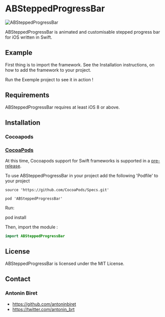 ABSteppedProgressBar
=====

![ABSteppedProgressBar](https://raw.githubusercontent.com/antoninbiret/ABSteppedProgressBar/master/screenshot.gif)

ABSteppedProgressBar is animated and customisable stepped progress bar for iOS written in Swift.

## Example

First thing is to import the framework. See the Installation instructions, on how to add the framework to your project.

Run the Exemple project to see it in action !

## Requirements

ABSteppedProgressBar requires at least iOS 8 or above.

## Installation

### Cocoapods

### [CocoaPods](http://cocoapods.org/)
At this time, Cocoapods support for Swift frameworks is supported in a [pre-release](http://blog.cocoapods.org/Pod-Authors-Guide-to-CocoaPods-Frameworks/).

To use ABSteppedProgressBar in your project add the following 'Podfile' to your project

```
source 'https://github.com/CocoaPods/Specs.git'

pod 'ABSteppedProgressBar'
```

Run:

pod install

Then, import the module : 

```swift
import ABSteppedProgressBar
```

## License

ABSteppedProgressBar is licensed under the MIT License.

## Contact

### Antonin Biret
* https://github.com/antoninbiret
* https://twitter.com/antonin_brt
